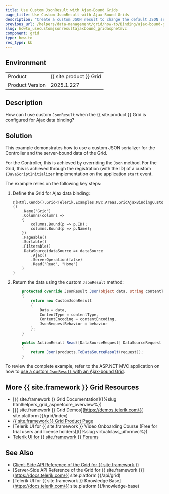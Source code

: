 ```yaml
---
title: Use Custom JsonResult with Ajax-Bound Grids
page_title: Use Custom JsonResult with Ajax-Bound Grids
description: "Create a custom JSON result to change the default JSON serializer when using {{ site.product }} Grid."
previous_url: /helpers/data-management/grid/how-to/Binding/ajax-bound-grid-custom-json-result, /html-helpers/data-management/grid/how-to/Binding/ajax-bound-grid-custom-json-result
slug: howto_usecustomjsonresultajaxbound_gridaspnetmvc
component: grid
type: how-to
res_type: kb
---
```


## Environment

<table>
 <tr>
  <td>Product</td>
  <td>{{ site.product }} Grid</td>
 </tr>
 <tr>
  <td>Product Version</td>
  <td>2025.1.227</td>
 </tr>
</table>

## Description

How can I use custom `JsonResult` when the {{ site.product }} Grid is configured for Ajax data binding?

## Solution

This example demonstrates how to use a custom JSON serializer for the Controller and the server-bound data of the Grid.

For the Controller, this is achieved by overriding the `Json` method. For the Grid, this is achieved through the registration (with the ID) of a custom `IJavaScriptInitializer` implementation on the application `start` event.

The example relies on the following key steps:

1. Define the Grid for Ajax data binding:

    ```HtmlHelper
    @(Html.Kendo().Grid<Telerik.Examples.Mvc.Areas.GridAjaxBindingCustomJsonResult.Models.Product>()
        .Name("Grid")
        .Columns(columns =>
        {
            columns.Bound(p => p.ID);
            columns.Bound(p => p.Name);
        })
        .Pageable()
        .Sortable()
        .Filterable()
        .DataSource(dataSource => dataSource
            .Ajax()
            .ServerOperation(false)
            .Read("Read", "Home")
        )
    )
    ```
2. Return the data using the custom `JsonResult` method:

    ```C#
        protected override JsonResult Json(object data, string contentType, Encoding contentEncoding, JsonRequestBehavior behavior)
        {
            return new CustomJsonResult
            {
                Data = data,
                ContentType = contentType,
                ContentEncoding = contentEncoding,
                JsonRequestBehavior = behavior
            };
        }

        public ActionResult Read([DataSourceRequest] DataSourceRequest request)
        {
            return Json(products.ToDataSourceResult(request));
        }
    ```

To review the complete example, refer to the ASP.NET MVC application on how to [use a custom `JsonResult` with an Ajax-bound Grid](https://github.com/telerik/ui-for-aspnet-mvc-examples/tree/master/Telerik.Examples.Mvc/Telerik.Examples.Mvc/Areas/GridAjaxBindingCustomJsonResult).

## More {{ site.framework }} Grid Resources

* [{{ site.framework }} Grid Documentation]({%slug htmlhelpers_grid_aspnetcore_overview%})
* [{{ site.framework }} Grid Demos](https://demos.telerik.com/{{ site.platform }}/grid/index)
* [{{ site.framework }} Grid Product Page](https://www.telerik.com/aspnet-mvc/grid)
* [Telerik UI for {{ site.framework }} Video Onboarding Course (Free for trial users and license holders)]({%slug virtualclass_uiformvc%})
* [Telerik UI for {{ site.framework }} Forums](https://www.telerik.com/forums/aspnet-mvc)

## See Also

* [Client-Side API Reference of the Grid for {{ site.framework }}](https://docs.telerik.com/kendo-ui/api/javascript/ui/grid)
* [Server-Side API Reference of the Grid for {{ site.framework }}](https://docs.telerik.com/{{ site.platform }}/api/grid)
* [Telerik UI for {{ site.framework }} Knowledge Base](https://docs.telerik.com/{{ site.platform }}/knowledge-base)

